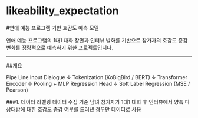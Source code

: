 # likeability_expectation

#연애 예능 프로그램 기반 호감도 예측 모델

연애 예능 프로그램의 1대1 대화 장면과 인터뷰 발화를 기반으로 참가자의 호감도 증감 변화를 정량적으로 예측하기 위한 프로젝트입니다.

---

##개요

Pipe Line
Input Dialogue
   ↓
Tokenization (KoBigBird / BERT)
   ↓
Transformer Encoder
   ↓
Pooling + MLP Regression Head
   ↓
Soft Label Regression (MSE / Pearson)


###1. 데이터 라벨링
데이터 수집 기준
남녀 참가자가 1대1 대화 후 인터뷰에서 양측 다 상대방에 대한 호감도 증감 여부를 드러낸 경우만 데이터로 사용

